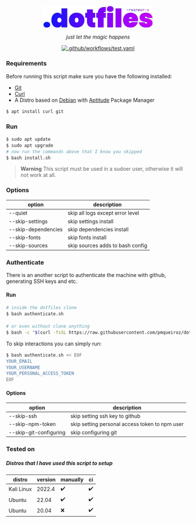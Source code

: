 <!-- VARS -->
[git-url]: https://git-scm.com/
[curl-url]: https://curl.se/
[aptitude-url]: https://wiki.debian.org/Aptitude
[debian-url]: https://www.debian.org/
<!-- END_VARS -->

<div align="center" >
   <img src="./.github/assets/logo_wo_blur.svg" width=300>

   _just let the magic happens_
   
   [![.github/workflows/test.yaml](https://github.com/pmqueiroz/dotfiles/actions/workflows/test.yaml/badge.svg?branch=master)](https://github.com/pmqueiroz/dotfiles/actions/workflows/test.yaml)
   
</div>

### Requirements

Before running this script make sure you have the following installed:
   * [Git][git-url]
   * [Curl][curl-url]
   * A Distro based on [Debian][debian-url] with [Aptitude][aptitude-url] Package Manager

```sh
$ apt install curl git
```

### Run

```sh
$ sudo apt update
$ sudo apt upgrade
# now run the commands above that I know you skipped
$ bash install.sh
```
> **Warning** This script must be used in a sudoer user, otherwise it will not work at all.

### Options

| option  |          description             |
|---------|----------------------------------|
| --quiet | skip all logs except error level |
| --skip-settings | skip settings install |
| --skip-dependencies | skip dependencies install |
| --skip-fonts | skip fonts install |
| --skip-sources | skip sources adds to bash config |

### Authenticate

There is an another script to authenticate the machine with github, generating SSH keys and etc.

#### Run

```sh
# inside the dotfiles clone
$ bash authenticate.sh

# or even without clone anything
$ bash -c "$(curl -fsSL https://raw.githubusercontent.com/pmqueiroz/dotfiles/master/authenticate.sh)"
```

To skip interactions you can simply run:

```sh
$ bash authenticate.sh << EOF
YOUR_EMAIL
YOUR_USERNAME
YOUR_PERSONAL_ACCESS_TOKEN
EOF
```

#### Options

| option  |          description             |
|---------|----------------------------------|
| --skip-ssh | skip setting ssh key to github |
| --skip-npm-token | skip setting personal access token to npm user |
| --skip-git-configuring | skip configuring git |

### Tested on

##### Distros that I have used this script to setup

| distro | version | manually | ci |
| -------|---------|----------|----|
| Kali Linux | 2022.4 | :heavy_check_mark: | :heavy_check_mark: |
| Ubuntu | 22.04 | :heavy_check_mark: | :heavy_check_mark: |
| Ubuntu | 20.04 | :x: | :heavy_check_mark: |
